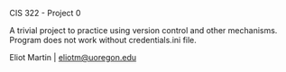 CIS 322 - Project 0

A trivial project to practice using version control and other mechanisms.
Program does not work without credentials.ini file.

Eliot Martin | eliotm@uoregon.edu

